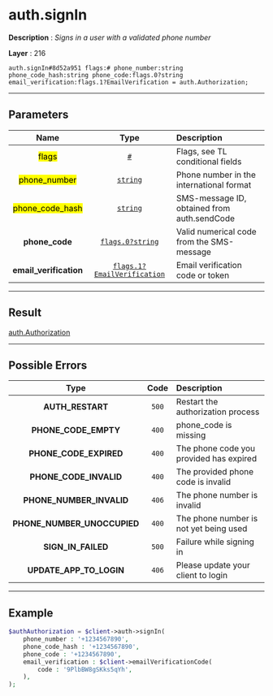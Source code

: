 # auth.signIn

**Description** : *Signs in a user with a validated phone number*

**Layer** : 216

```tl
auth.signIn#8d52a951 flags:# phone_number:string phone_code_hash:string phone_code:flags.0?string email_verification:flags.1?EmailVerification = auth.Authorization;
```

---

## Parameters

| Name | Type | Description |
| :---: | :---: | :--- |
| <mark>flags</mark> | [`#`](type/#) | Flags, see TL conditional fields |
| <mark>phone_number</mark> | [`string`](type/string) | Phone number in the international format |
| <mark>phone_code_hash</mark> | [`string`](type/string) | SMS-message ID, obtained from auth.sendCode |
| **phone_code** | [`flags.0?string`](type/string) | Valid numerical code from the SMS-message |
| **email_verification** | [`flags.1?EmailVerification`](type/EmailVerification) | Email verification code or token |

---

## Result

[auth.Authorization](type/auth.Authorization)

---

## Possible Errors

| Type | Code | Description |
| :---: | :---: | :--- |
| **AUTH_RESTART** | `500` | Restart the authorization process |
| **PHONE_CODE_EMPTY** | `400` | phone_code is missing |
| **PHONE_CODE_EXPIRED** | `400` | The phone code you provided has expired |
| **PHONE_CODE_INVALID** | `400` | The provided phone code is invalid |
| **PHONE_NUMBER_INVALID** | `406` | The phone number is invalid |
| **PHONE_NUMBER_UNOCCUPIED** | `400` | The phone number is not yet being used |
| **SIGN_IN_FAILED** | `500` | Failure while signing in |
| **UPDATE_APP_TO_LOGIN** | `406` | Please update your client to login |

---

## Example

```php
$authAuthorization = $client->auth->signIn(
	phone_number : '+1234567890',
	phone_code_hash : '+1234567890',
	phone_code : '+1234567890',
	email_verification : $client->emailVerificationCode(
		code : '9PlbBW8gSKks5qYh',
	),
);
```